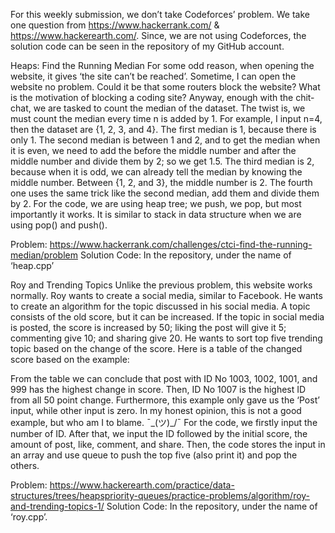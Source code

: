 For this weekly submission, we don’t take Codeforces’ problem. We take one question from https://www.hackerrank.com/ & https://www.hackerearth.com/. Since, we are not using Codeforces, the solution code can be seen in the repository of my GitHub account.

Heaps: Find the Running Median
For some odd reason, when opening the website, it gives ‘the site can’t be reached’. Sometime, I can open the website no problem. Could it be that some routers block the website? What is the motivation of blocking a coding site? Anyway, enough with the chit-chat, we are tasked to count the median of the dataset. The twist is, we must count the median every time n is added by 1. For example, I input n=4, then the dataset are {1, 2, 3, and 4}. The first median is 1, because there is only 1. The second median is between 1 and 2, and to get the median when it is even, we need to add the before the middle number and after the middle number and divide them by 2; so we get 1.5. The third median is 2, because when it is odd, we can already tell the median by knowing the middle number. Between {1, 2, and 3}, the middle number is 2. The fourth one uses the same trick like the second median, add them and divide them by 2. For the code, we are using heap tree; we push, we pop, but most importantly it works. It is similar to stack in data structure when we are using pop() and push().

Problem: https://www.hackerrank.com/challenges/ctci-find-the-running-median/problem
Solution Code: In the repository, under the name of ‘heap.cpp’

Roy and Trending Topics
Unlike the previous problem, this website works normally. Roy wants to create a social media, similar to Facebook. He wants to create an algorithm for the topic discussed in his social media. A topic consists of the old score, but it can be increased. If the topic in social media is posted, the score is increased by 50; liking the post will give it 5; commenting give 10; and sharing give 20. He wants to sort top five trending topic based on the change of the score. Here is a table of the changed score based on the example:
 
From the table we can conclude that post with ID No 1003, 1002, 1001, and 999 has the highest change in score. Then, ID No 1007 is the highest ID from all 50 point change. Furthermore, this example only gave us the ‘Post’ input, while other input is zero. In my honest opinion, this is not a good example, but who am I to blame. ¯\_(ツ)_/¯
For the code, we firstly input the number of ID. After that, we input the ID followed by the initial score, the amount of post, like, comment, and share. Then, the code stores the input in an array and use queue to push the top five (also print it) and pop the others.

Problem: https://www.hackerearth.com/practice/data-structures/trees/heapspriority-queues/practice-problems/algorithm/roy-and-trending-topics-1/
Solution Code: In the repository, under the name of ‘roy.cpp’.



